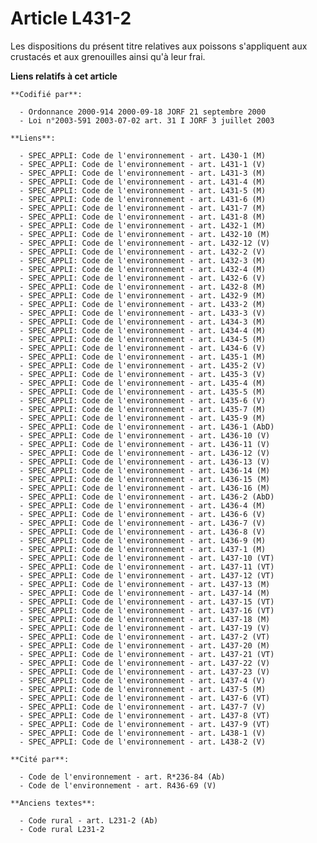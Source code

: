 # Article L431-2

Les dispositions du présent titre relatives aux poissons s'appliquent aux crustacés et aux grenouilles ainsi qu'à leur frai.

**Liens relatifs à cet article**

	**Codifié par**:

	  - Ordonnance 2000-914 2000-09-18 JORF 21 septembre 2000
	  - Loi n°2003-591 2003-07-02 art. 31 I JORF 3 juillet 2003

	**Liens**:

	  - SPEC_APPLI: Code de l'environnement - art. L430-1 (M)
	  - SPEC_APPLI: Code de l'environnement - art. L431-1 (V)
	  - SPEC_APPLI: Code de l'environnement - art. L431-3 (M)
	  - SPEC_APPLI: Code de l'environnement - art. L431-4 (M)
	  - SPEC_APPLI: Code de l'environnement - art. L431-5 (M)
	  - SPEC_APPLI: Code de l'environnement - art. L431-6 (M)
	  - SPEC_APPLI: Code de l'environnement - art. L431-7 (M)
	  - SPEC_APPLI: Code de l'environnement - art. L431-8 (M)
	  - SPEC_APPLI: Code de l'environnement - art. L432-1 (M)
	  - SPEC_APPLI: Code de l'environnement - art. L432-10 (M)
	  - SPEC_APPLI: Code de l'environnement - art. L432-12 (V)
	  - SPEC_APPLI: Code de l'environnement - art. L432-2 (V)
	  - SPEC_APPLI: Code de l'environnement - art. L432-3 (M)
	  - SPEC_APPLI: Code de l'environnement - art. L432-4 (M)
	  - SPEC_APPLI: Code de l'environnement - art. L432-6 (V)
	  - SPEC_APPLI: Code de l'environnement - art. L432-8 (M)
	  - SPEC_APPLI: Code de l'environnement - art. L432-9 (M)
	  - SPEC_APPLI: Code de l'environnement - art. L433-2 (M)
	  - SPEC_APPLI: Code de l'environnement - art. L433-3 (V)
	  - SPEC_APPLI: Code de l'environnement - art. L434-3 (M)
	  - SPEC_APPLI: Code de l'environnement - art. L434-4 (M)
	  - SPEC_APPLI: Code de l'environnement - art. L434-5 (M)
	  - SPEC_APPLI: Code de l'environnement - art. L434-6 (V)
	  - SPEC_APPLI: Code de l'environnement - art. L435-1 (M)
	  - SPEC_APPLI: Code de l'environnement - art. L435-2 (V)
	  - SPEC_APPLI: Code de l'environnement - art. L435-3 (V)
	  - SPEC_APPLI: Code de l'environnement - art. L435-4 (M)
	  - SPEC_APPLI: Code de l'environnement - art. L435-5 (M)
	  - SPEC_APPLI: Code de l'environnement - art. L435-6 (V)
	  - SPEC_APPLI: Code de l'environnement - art. L435-7 (M)
	  - SPEC_APPLI: Code de l'environnement - art. L435-9 (M)
	  - SPEC_APPLI: Code de l'environnement - art. L436-1 (AbD)
	  - SPEC_APPLI: Code de l'environnement - art. L436-10 (V)
	  - SPEC_APPLI: Code de l'environnement - art. L436-11 (V)
	  - SPEC_APPLI: Code de l'environnement - art. L436-12 (V)
	  - SPEC_APPLI: Code de l'environnement - art. L436-13 (V)
	  - SPEC_APPLI: Code de l'environnement - art. L436-14 (M)
	  - SPEC_APPLI: Code de l'environnement - art. L436-15 (M)
	  - SPEC_APPLI: Code de l'environnement - art. L436-16 (M)
	  - SPEC_APPLI: Code de l'environnement - art. L436-2 (AbD)
	  - SPEC_APPLI: Code de l'environnement - art. L436-4 (M)
	  - SPEC_APPLI: Code de l'environnement - art. L436-6 (V)
	  - SPEC_APPLI: Code de l'environnement - art. L436-7 (V)
	  - SPEC_APPLI: Code de l'environnement - art. L436-8 (V)
	  - SPEC_APPLI: Code de l'environnement - art. L436-9 (M)
	  - SPEC_APPLI: Code de l'environnement - art. L437-1 (M)
	  - SPEC_APPLI: Code de l'environnement - art. L437-10 (VT)
	  - SPEC_APPLI: Code de l'environnement - art. L437-11 (VT)
	  - SPEC_APPLI: Code de l'environnement - art. L437-12 (VT)
	  - SPEC_APPLI: Code de l'environnement - art. L437-13 (M)
	  - SPEC_APPLI: Code de l'environnement - art. L437-14 (M)
	  - SPEC_APPLI: Code de l'environnement - art. L437-15 (VT)
	  - SPEC_APPLI: Code de l'environnement - art. L437-16 (VT)
	  - SPEC_APPLI: Code de l'environnement - art. L437-18 (M)
	  - SPEC_APPLI: Code de l'environnement - art. L437-19 (V)
	  - SPEC_APPLI: Code de l'environnement - art. L437-2 (VT)
	  - SPEC_APPLI: Code de l'environnement - art. L437-20 (M)
	  - SPEC_APPLI: Code de l'environnement - art. L437-21 (VT)
	  - SPEC_APPLI: Code de l'environnement - art. L437-22 (V)
	  - SPEC_APPLI: Code de l'environnement - art. L437-23 (V)
	  - SPEC_APPLI: Code de l'environnement - art. L437-4 (V)
	  - SPEC_APPLI: Code de l'environnement - art. L437-5 (M)
	  - SPEC_APPLI: Code de l'environnement - art. L437-6 (VT)
	  - SPEC_APPLI: Code de l'environnement - art. L437-7 (V)
	  - SPEC_APPLI: Code de l'environnement - art. L437-8 (VT)
	  - SPEC_APPLI: Code de l'environnement - art. L437-9 (VT)
	  - SPEC_APPLI: Code de l'environnement - art. L438-1 (V)
	  - SPEC_APPLI: Code de l'environnement - art. L438-2 (V)

	**Cité par**:

	  - Code de l'environnement - art. R*236-84 (Ab)
	  - Code de l'environnement - art. R436-69 (V)

	**Anciens textes**:

	  - Code rural - art. L231-2 (Ab)
	  - Code rural L231-2
